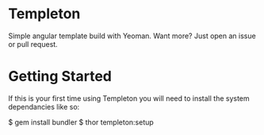 Templeton
=========

Simple angular template build with Yeoman. Want more? Just open an issue or pull request.

Getting Started
===============

If this is your first time using Templeton you will need to install the system dependancies like so:

$ gem install bundler
$ thor templeton:setup
